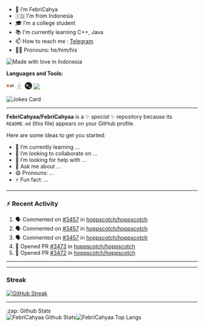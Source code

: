 - 👋 I’m FebriCahya
- 🇮🇩 I'm from Indonesia
- 🎓 I’m a college student 
- 📚 I'm currently learning C++, Java
- 📫 How to reach me : [Telegram](https://t.me/Febr1Cahyaa)
- 👨🏻 Pronouns: he/him/his

<img src="https://madewithlove.now.sh/id?colorA=%23201d1d&colorB=%23e39393" alt="Made with love in Indonesia">

**Languages and Tools:**

<code><img height="20" src="https://raw.githubusercontent.com/github/explore/80688e429a7d4ef2fca1e82350fe8e3517d3494d/topics/git/git.png"></code>
<code><img height="20" src="https://raw.githubusercontent.com/github/explore/80688e429a7d4ef2fca1e82350fe8e3517d3494d/topics/java/java.png"></code>
<code><img height="20" src="https://raw.githubusercontent.com/github/explore/80688e429a7d4ef2fca1e82350fe8e3517d3494d/topics/terminal/terminal.png"></code>
![](https://komarev.com/ghpvc/?username=FebriCahyaa)

<!-- HTML -->
<img src="https://readme-jokes.vercel.app/api?hideBorder&theme=cobalt&qColor=%23944bcc&aColor=%23bbdb51" alt="Jokes Card" />

---
**FebriCahyaa/FebriCahyaa** is a ✨ _special_ ✨ repository because its `README.md` (this file) appears on your GitHub profile.

Here are some ideas to get you started:

- 🌱 I’m currently learning ...
- 👯 I’m looking to collaborate on ...
- 🤔 I’m looking for help with ...
- 💬 Ask me about ...
- 😄 Pronouns: ...
- ⚡ Fun fact: ...

---

### :zap: Recent Activity

<!--START_SECTION:activity-->
1. 🗣 Commented on [#3457](https://github.com/hoppscotch/hoppscotch/pull/3457#issuecomment-1780571540) in [hoppscotch/hoppscotch](https://github.com/hoppscotch/hoppscotch)
2. 🗣 Commented on [#3457](https://github.com/hoppscotch/hoppscotch/pull/3457#issuecomment-1779723653) in [hoppscotch/hoppscotch](https://github.com/hoppscotch/hoppscotch)
3. 🗣 Commented on [#3457](https://github.com/hoppscotch/hoppscotch/pull/3457#issuecomment-1779402409) in [hoppscotch/hoppscotch](https://github.com/hoppscotch/hoppscotch)
4. 💪 Opened PR [#3473](https://github.com/hoppscotch/hoppscotch/pull/3473) in [hoppscotch/hoppscotch](https://github.com/hoppscotch/hoppscotch)
5. 💪 Opened PR [#3472](https://github.com/hoppscotch/hoppscotch/pull/3472) in [hoppscotch/hoppscotch](https://github.com/hoppscotch/hoppscotch)
<!--END_SECTION:activity-->

---

---

### Streak ##

[![GitHub Streak](https://github-readme-streak-stats-febricahyaas-projects.vercel.app?user=FebriCahyaa&theme=calm-pink&hide_border=true&locale=id)](https://git.io/streak-stats)

---

<detail>
  <summary>:zap: Github Stats</summary>

  <img align="left" alt="FebriCahyaa Github Stats" src="https://github-readme-stats-gp89yoxi9-febricahyaas-projects.vercel.app/api?username=FebriCahyaa&show_icons=true&hide_border=true" />

  <img align="left" alt="FebriCahyaa Top Langs" src="https://github-readme-stats.vercel.app/api/top-langs/?username=FebriCahyaa&layout=compact&theme=dark(https://github.com/FebriCahyaa)" />

</detail>
